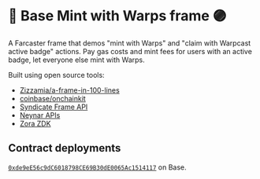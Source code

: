 # 🔵 Base Mint with Warps frame 🟣

A Farcaster frame that demos "mint with Warps" and "claim with Warpcast active badge" actions. Pay gas costs and mint fees for users with an active badge, let everyone else mint with Warps.

Built using open source tools:

- [Zizzamia/a-frame-in-100-lines](https://github.com/Zizzamia/a-frame-in-100-lines)
- [coinbase/onchainkit](https://github.com/coinbase/onchainkit)
- [Syndicate Frame API](https://frame.syndicate.io/)
- [Neynar APIs](https://neynar.com/)
- [Zora ZDK](https://docs.zora.co/docs/zora-api/zdk#collection)

## Contract deployments

[`0xde9eE56c9dC6018798CE69B30dE0065Ac1514117`](https://basescan.org/address/0xde9eE56c9dC6018798CE69B30dE0065Ac1514117) on Base.
